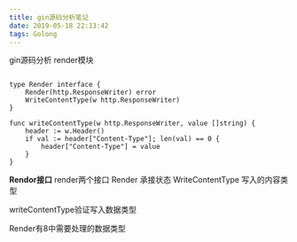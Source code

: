 ```yaml
---
title: gin源码分析笔记
date: 2019-05-18 22:13:42
tags: Golong
---
```


gin源码分析 render模块


```golang

type Render interface {
	Render(http.ResponseWriter) error
	WriteContentType(w http.ResponseWriter)
}

func writeContentType(w http.ResponseWriter, value []string) {
	header := w.Header()
	if val := header["Content-Type"]; len(val) == 0 {
		header["Content-Type"] = value
	}
}
```

**Rendor接口**
render两个接口
Render 承接状态
WriteContentType 写入的内容类型



writeContentType验证写入数据类型

Render有8中需要处理的数据类型
